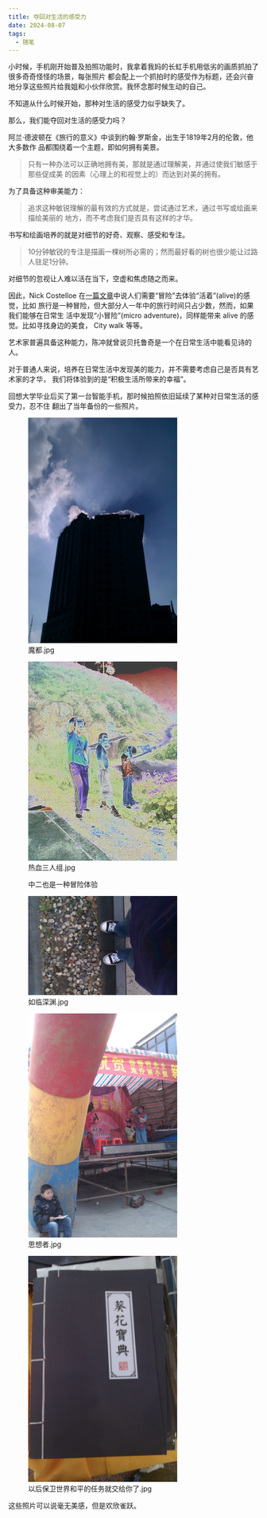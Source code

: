```yaml
---
title: 夺回对生活的感受力
date: 2024-08-07
tags:
  - 随笔
---
```


小时候，手机刚开始普及拍照功能时，我拿着我妈的长虹手机用低劣的画质抓拍了很多奇奇怪怪的场景，每张照片
都会配上一个抓拍时的感受作为标题，还会兴奋地分享这些照片给我姐和小伙伴欣赏。我怀念那时候生动的自己。

不知道从什么时候开始，那种对生活的感受力似乎缺失了。

那么，我们能夺回对生活的感受力吗？

阿兰·德波顿在《旅行的意义》中谈到约翰·罗斯金，出生于1819年2月的伦敦，他大多数作
品都围绕着一个主题，即如何拥有美景。

> 只有一种办法可以正确地拥有美，那就是通过理解美，并通过使我们敏感于那些促成美
> 的因素（心理上的和视觉上的）而达到对美的拥有。

为了具备这种审美能力：

> 追求这种敏锐理解的最有效的方式就是，尝试通过艺术，通过书写或绘画来描绘美丽的
> 地方，而不考虑我们是否具有这样的才华。

书写和绘画培养的就是对细节的好奇、观察、感受和专注。

> 10分钟敏锐的专注是描画一棵树所必需的；然而最好看的树也很少能让过路人驻足1分钟。

对细节的忽视让人难以活在当下，空虚和焦虑随之而来。

因此，Nick Costelloe 在[一篇文章](https://www.nickcostelloe.com/posts/adventuring-without-consequences)中说人们需要“冒险”去体验“活着”(alive)的感觉，比如
旅行是一种冒险，但大部分人一年中的旅行时间只占少数，然而，如果我们能够在日常生
活中发现“小冒险”(micro adventure)，同样能带来 alive 的感觉。比如寻找身边的美食，
City walk 等等。

艺术家普遍具备这种能力，陈冲就曾说贝托鲁奇是一个在日常生活中能看见诗的人。

对于普通人来说，培养在日常生活中发现美的能力，并不需要考虑自己是否具有艺术家的才华，
我们将体验到的是“积极生活所带来的幸福”。

回想大学毕业后买了第一台智能手机，那时候拍照依旧延续了某种对日常生活的感受力，忍不住
翻出了当年备份的一些照片。

<figure>
  <img src="/static/images/魔都.jpg" alt="魔都" width="300" />
  <figcaption>魔都.jpg</figcaption>
</figure>

<figure>
  <img src="/static/images/热血三人组.jpg" alt="热血三人组" />
  <figcaption>热血三人组.jpg</figcaption>
  <p>中二也是一种冒险体验</p>
</figure>

<figure>
  <img src="/static/images/如临深渊.jpg" alt="如临深渊" width="300" />
  <figcaption>如临深渊.jpg</figcaption>
</figure>

<figure>
  <img src="/static/images/思想者.jpg" alt="思想者" width="300" />
  <figcaption>思想者.jpg</figcaption>
</figure>

<figure>
  <img src="/static/images/以后保卫世界和平的任务就交给你了.jpg" width="300" alt="以后保卫世界和平的任务就交给你了" />
  <figcaption>以后保卫世界和平的任务就交给你了.jpg</figcaption>
</figure>

这些照片可以说毫无美感，但是欢欣雀跃。
